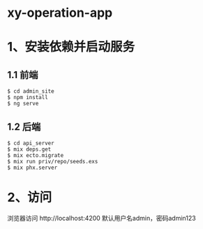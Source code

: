 # xy-operation-app
# 1、安装依赖并启动服务 #

## 1.1 前端 ##
	
	$ cd admin_site
	$ npm install
    $ ng serve

## 1.2 后端 ##

    $ cd api_server
    $ mix deps.get
    $ mix ecto.migrate
    $ mix run priv/repo/seeds.exs
    $ mix phx.server

# 2、访问 #

浏览器访问 http://localhost:4200 默认用户名admin，密码admin123
